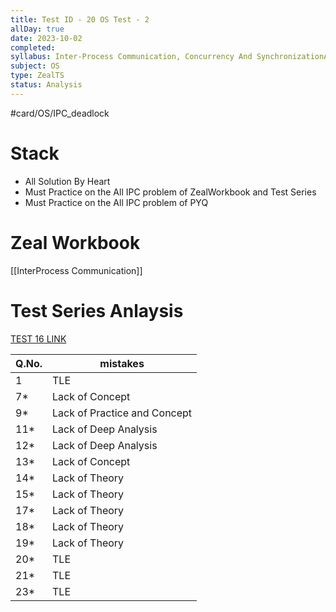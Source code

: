 ```yaml
---
title: Test ID - 20 OS Test - 2
allDay: true
date: 2023-10-02
completed: 
syllabus: Inter-Process Communication, Concurrency And SynchronizationAnd Deadlock.
subject: OS
type: ZealTS
status: Analysis
---
```

#card/OS/IPC_deadlock
# Stack
- All Solution By Heart
- Must Practice on the All IPC problem of ZealWorkbook and Test Series
- Must Practice on the All IPC problem of PYQ

# Zeal Workbook
[[InterProcess Communication]]


# Test Series Anlaysis
[TEST 16 LINK](https://uxkhzfstdjcborfuyyknhkhbyfnskrywvveioufkbjkupomnptjwvhbavkysuhi.vercel.app/solution.html?testId=6295fc9b6846d8282c8accab&test_id=16)

| Q.No. | mistakes                     |
| ----- | ---------------------------- |
| 1    | TLE                          |
| 7*    | Lack of Concept              |
| 9*    | Lack of Practice and Concept |
| 11*   | Lack of Deep Analysis        |
| 12*   | Lack of Deep Analysis        |
| 13*   | Lack of Concept              |
| 14*   | Lack of Theory               |
| 15*   | Lack of Theory               |
| 17*   | Lack of Theory               |
| 18*   | Lack of Theory               |
| 19*   | Lack of Theory               |
| 20*   | TLE                          |
| 21*   | TLE                          |
| 23*   | TLE                          |

